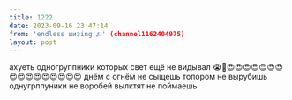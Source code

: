 ```yaml
---
title: 1222
date: 2023-09-16 23:47:14
from: 'endless шизing ⍼' (channel1162404975)
layout: post
---
```


ахуеть одногруппники которых свет ещё не видывал
😭🥰😍😍😍😍😌😍😍😍😍😍😍😍😍😍😍😍
днём с огнём не сыщешь
топором не вырубишь
однугрппуники не воробей вылктят не поймаешь

